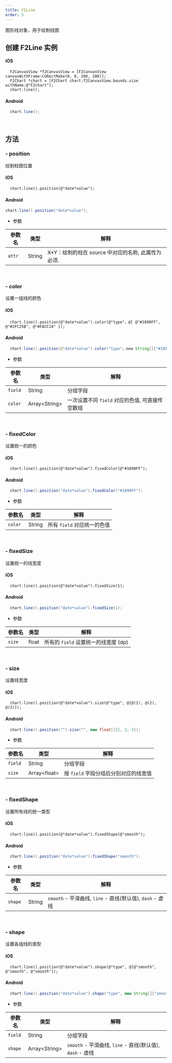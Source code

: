 ```yaml
---
title: F2Line
order: 5
---
```


图形线对象，用于绘制线图

## 创建 F2Line 实例
#### iOS
```obj-c
  F2CanvasView *f2CanvasView = [F2CanvasView canvasWithFrame:CGRectMake(0, 0, 280, 280)];
  F2Chart *chart = [F2Chart chart:f2CanvasView.bounds.size withName:@"F2chart"];
  chart.line();
```

#### Android
```java
  chart.line();
```
<br/>

## 方法
### - position 
绘制柱图位置
#### iOS
```obj-c
  chart.line().position(@"date*value");
```
#### Android
```java
chart.line().position("date*value");
```
- 参数

| **参数名** |  **类型** | **解释** |
| --- | --- | --- |
| `attr`| String | X*Y：绘制的柱在 source 中对应的名称, 此属性为必须.
<br/>

### - color
设置一组线的颜色
#### iOS
```obj-c
  chart.line().position(@"date*value").color(@"type"，@[ @"#1890FF", @"#2FC25B", @"#FACC14" ]);
```
#### Android
```java
  chart.line().position(@"date*value").color("type"，new String[]{"#1890FF", "#2FC25B", "#FACC14"});
```
- 参数

| **参数名** |  **类型** | **解释** |
| --- | --- | --- |
| `field`| String | 分组字段
| `color`| Array&lt;String&gt; | 一次设置不同 `field` 对应的色值, 可直接传空数组
<br/>

### - fixedColor
设置统一的颜色
#### iOS
```obj-c
  chart.line().position(@"date*value").fixedColor(@"#1890FF");
```
#### Android
```java
  chart.line().position("date*value").fixedColor("#1890FF");
```
- 参数

| **参数名** |  **类型** | **解释** |
| --- | --- | --- |
| `color`| String | 所有 `field` 对应统一的色值
<br/>

### - fixedSize
设置统一的线宽度  
#### iOS
```obj-c
  chart.line().position(@"date*value").fixedSize(1);
```
#### Android
```java
  chart.line().position("date*value").fixedSize(1);
```
- 参数

| **参数名** |  **类型** | **解释** |
| --- | --- | --- |
| `size`| float | 所有的 `field` 设置统一的线宽度 (dp)
<br>

### - size 
设置线宽度  
#### iOS
```obj-c
  chart.line().position(@"date*value").size(@"type", @[@(1), @(2), @(3)]);
```
#### Android
```java
  chart.line().position("").size("", new float[]{1, 2, 3});
```
- 参数

| **参数名** |  **类型** | **解释** |
| --- | --- | --- |
| `field`| String | 分组字段 
| `size`| Array&lt;float&gt;| 按 `field` 字段分组后分别对应的线宽值
<br>

### - fixedShape
设置所有线的统一类型
#### iOS
```obj-c
  chart.line().position(@"date*value").fixedShape(@"smooth");
```
#### Android
```java
  chart.line().position("date*value").fixedShape("smooth");
```
- 参数

| **参数名** |  **类型** | **解释** |
| --- | --- | --- |
| `shape`| String | `smooth` - 平滑曲线, `line` - 直线(默认值), `dash` - 虚线
<br>


### - shape 
设置各组线的类型
#### iOS
```obj-c
  chart.line().position(@"date*value").shape(@"type", @[@"smooth", @"smooth", @"smooth"]);
```
#### Android
```java
  chart.line().position("date*value").shape("type", new String[]{"smooth", "smooth", "smooth"});
```
- 参数

| **参数名** |  **类型** | **解释** |
| --- | --- | --- |
| `field`| String | 分组字段
| `shape`| Array&lt;String&gt; | `smooth` - 平滑曲线, `line` - 直线(默认值), `dash` - 虚线
<br>


